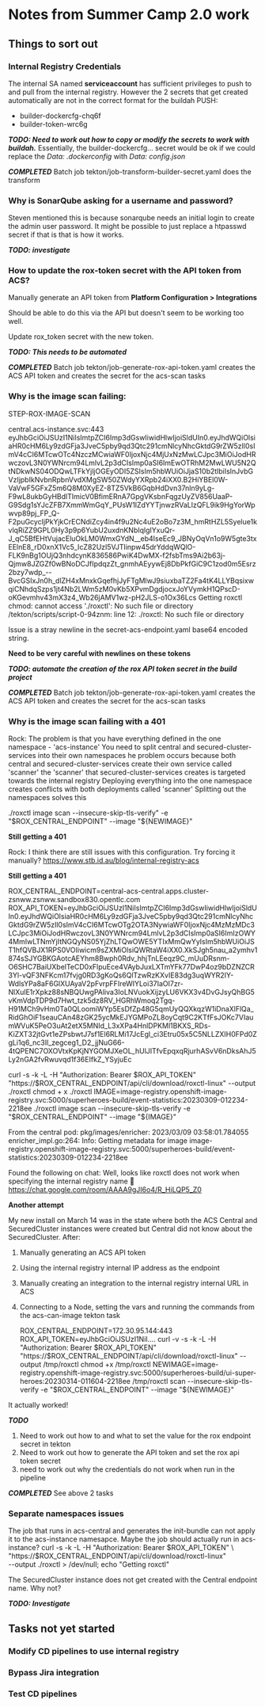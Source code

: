 # Notes from Summer Camp 2.0 work

## Things to sort out

### Internal Registry Credentials

The internal SA named **serviceaccount** has sufficient privileges to push to and pull from the internal registry.  However the 2 secrets that get created automatically are not in the correct format for the buildah PUSH:

* builder-dockercfg-chq6f
* builder-token-wrc6g

***TODO: Need to work out how to copy or modify the secrets to work with buildah.***
Essentially, the builder-dockercfg... secret would be ok if we could replace the _Data: .dockerconfig_ with _Data: config.json_

***COMPLETED***
Batch job tekton/job-transform-builder-secret.yaml does the transform

### Why is SonarQube asking for a username and password?  

Steven mentioned this is because sonarqube needs an initial login to create the admin user password.
It might be possible to just replace a htpasswd secret if that is that is how it works.

***TODO: investigate***

### How to update the rox-token secret with the API token from ACS?

Manually generate an API token from **Platform Configuration > Integrations**

Should be able to do this via the API but doesn't seem to be working too well.

Update rox_token secret with the new token.

***TODO: This needs to be automated***

***COMPLETED***
Batch job tekton/job-generate-rox-api-token.yaml creates the ACS API token and creates the secret for the acs-scan tasks

### Why is the image scan failing:

STEP-ROX-IMAGE-SCAN

central.acs-instance.svc:443
eyJhbGciOiJSUzI1NiIsImtpZCI6Imp3dGswIiwidHlwIjoiSldUIn0.eyJhdWQiOlsiaHR0cHM6Ly9zdGFja3JveC5pby9qd3Qtc291cmNlcyNhcGktdG9rZW5zIl0sImV4cCI6MTcwOTc4NzczMCwiaWF0IjoxNjc4MjUxNzMwLCJpc3MiOiJodHRwczovL3N0YWNrcm94LmlvL2p3dCIsImp0aSI6ImEwOTRhM2MwLWU5N2QtNDkwNS04ODQwLTFkYjljOGEyODI5ZSIsIm5hbWUiOiJjaS10b2tlbiIsInJvbGVzIjpbIkNvbnRpbnVvdXMgSW50ZWdyYXRpb24iXX0.B2HiYBEl0W-VaVwF5GFxZ5m6Q8M0XyEZ-8TZ5VkB6GqbHdDvn37nln9yLg-F9wL8ukbGyHBdlTImicV0BfimERnA7GpgVKsbnFqgzUyZV856UaaP-G9Sdg1sYJcZFB7XmmWmGqY_PUsW1lZdYYTjnwzRVaLlzQFL9ik9HgYorWpwvp89pj_FP_Q-F2puGcycIjPkYjkCrECNdiZcy4in4f9u2Nc4uE2oBo7z3M_hmRtHZL5Syelue1kvlqRiZZ9GPL0Hy3p9p6YubU2uxdnKNbIqlgIYxuQr-J_qC5BfEHtVujacEluOkLM0WmxGYdN__eb4IseEc9_JBNyOqVn1o9W5gte3txEElnE8_rD0xnX1Vc5_IcZ82UzI5VJTIinpw45drYddqWQlO-FLK9nBg1OUjQ3nhdcynK836586PwiK4DwMX-f2fsbTms9Ai2b63j-Qjmw8JZGZf0wBNoDCJfIpdqzZt_gnmhAEyywEj8DbPkfGiC9C1zod0m5Esrz2bzy7wdp_--BvcGSIxJn0h_dlZH4xMnxkGqefhjJyFTgMlwJ9siuxbaTZ2Fa4tK4LLYBqsixwqiCNhdqSzps1jt4Nb2LWm5zM0vKb5XPvmDgdjocxJoYVymkH1QPscD-oKGevmhv43mX3z4_Wb26jAMV1wz-pH2JLS-o1Ox36Lcs
Getting roxctl
chmod: cannot access './roxctl': No such file or directory
/tekton/scripts/script-0-94znm: line 12: ./roxctl: No such file or directory

Issue is a stray newline in the secret-acs-endpoint.yaml base64 encoded string.

**Need to be very careful with newlines on these tokens**

***TODO: automate the creation of the rox API token secret in the build project***

***COMPLETED***
Batch job tekton/job-generate-rox-api-token.yaml creates the ACS API token and creates the secret for the acs-scan tasks

### Why is the image scan failing with a 401

Rock: The problem is that you have everything defined in the one namespace - 'acs-instance'
      You need to split central and secured-cluster-services into their own namespaces
      he problem occurs because both central and secured-cluster-services create their own service called 'scanner'
      the 'scanner' that secured-cluster-services creates is targeted towards the internal registry
      Deploying everything into the one namespace creates conflicts with both deployments called 'scanner'
      Splitting out the namespaces solves this

./roxctl image scan --insecure-skip-tls-verify" -e "$ROX_CENTRAL_ENDPOINT" --image "${NEWIMAGE}"

**Still getting a 401**

Rock: I think there are still issues with this configuration. Try forcing it manually?
      https://www.stb.id.au/blog/internal-registry-acs

**Still getting a 401**

ROX_CENTRAL_ENDPOINT=central-acs-central.apps.cluster-zsnww.zsnww.sandbox830.opentlc.com
ROX_API_TOKEN=eyJhbGciOiJSUzI1NiIsImtpZCI6Imp3dGswIiwidHlwIjoiSldUIn0.eyJhdWQiOlsiaHR0cHM6Ly9zdGFja3JveC5pby9qd3Qtc291cmNlcyNhcGktdG9rZW5zIl0sImV4cCI6MTcwOTg2OTA3NywiaWF0IjoxNjc4MzMzMDc3LCJpc3MiOiJodHRwczovL3N0YWNrcm94LmlvL2p3dCIsImp0aSI6ImIzOWY4MmIwLTNmYjItNGQyNS05YjZhLTQwOWE5YTIxMmQwYyIsIm5hbWUiOiJST1hfQVBJX1RPS0VOIiwicm9sZXMiOlsiQWRtaW4iXX0.XkSJgh5nau_a2ymhv1874sSJYGBKGAotcAEYhm8Bwph0Rdv_hhjTnLEeqz9C_mUuDRsnm-O6SHC7BaiUXbelTeCD0xFlpuEce4VAybJuxLXTmYFk77DwP4oz9bDZNZCR3Yl-vQF3NFKcm17fvjg0RD3gKoQs6QlTzwRzKXvIE83dg3uqWYR2IY-WdlsYPa8aF6GlXUAyaV2pFvrpFFIreWIYLoi37IaOI7zr-NlXulE1rXpkz88sNBQUwgPAliva3IoLNVuokXijzyLU6VKX3v4DvGJsyQhBG5vKmVdpTDP9d7Hwt_tzk5dz8RV_HGRhWmoq2Tgq-H91MCh9vHm0Ta0QLoomiWYp5EsDfZp48G5qmUyQQXkqzW1iDnaXlFlQa_RidGhOiF1seauCAn48zGK25ycMkEJYGMPoZL8oyCqt9C2KTfFsJOKc7VIaumWVuK5PeO3uAt2etX5MNId_L3xXPa4HnlDPKMl1BKXS_RDs-KiZXT32jtGvt1eZPsbwtJ7sf1El6RLMi17JcEgl_ci3Etru05x5C5NLLZXIH0FPd0ZgLi1q6_nc3Il_zegceg1_D2_jjNuG66-4tQPENC7OXOVtxKpKjNYGOMJXeOL_hUlJITfvEpqxqRjurhASvV6nDksAhJ5Ly2nGA2fvRwuvqd1f36EIfkZ_YSyjuEc

curl -s -k -L -H "Authorization: Bearer $ROX_API_TOKEN"  "https://$ROX_CENTRAL_ENDPOINT/api/cli/download/roxctl-linux" --output ./roxctl
chmod + x ./roxctl
IMAGE=image-registry.openshift-image-registry.svc:5000/superheroes-build/event-statistics:20230309-012234-2218ee
./roxctl image scan --insecure-skip-tls-verify -e "$ROX_CENTRAL_ENDPOINT" --image "${IMAGE}"

From the central pod:
pkg/images/enricher: 2023/03/09 03:58:01.784055 enricher_impl.go:264: Info: Getting metadata for image image-registry.openshift-image-registry.svc:5000/superheroes-build/event-statistics:20230309-012234-2218ee

Found the following on chat:
Well, looks like roxctl does not work when specifying the internal registry name 🙁
https://chat.google.com/room/AAAA9gJI6o4/R_HiLQP5_Z0

**Another attempt**

My new install on March 14 was in the state where both the ACS Central and SecuredCluster instances were created but Central did not know about the SecuredCluster.
After:
1. Manually generating an ACS API token
2. Using the internal registry internal IP address as the endpoint
3. Manually creating an integration to the internal registry internal URL in ACS
4. Connecting to a Node, setting the vars and running the commands from the acs-can-image tekton task

      ROX_CENTRAL_ENDPOINT=172.30.95.144:443
      ROX_API_TOKEN=eyJhbGciOiJSUzI1NiI....
      curl -v -s -k -L -H "Authorization: Bearer $ROX_API_TOKEN" "https://$ROX_CENTRAL_ENDPOINT/api/cli/download/roxctl-linux" --output /tmp/roxctl
      chmod +x /tmp/roxctl 
      NEWIMAGE=image-registry.openshift-image-registry.svc:5000/superheroes-build/ui-super-heroes:20230314-011604-2218ee
      /tmp/roxctl scan --insecure-skip-tls-verify  -e "$ROX_CENTRAL_ENDPOINT" --image "${NEWIMAGE}"
      
It actually worked!

***TODO***

1. Need to work out how to and what to set the value for the rox endpoint secret in tekton
3. Need to work out how to generate the API token and set the rox api token secret 
4. need to work out why the credentials do not work when run in the pipeline

***COMPLETED***
See above 2 tasks

### Separate namespaces issues

The job that runs in acs-central and generates the init-bundle can not apply it to the acs-instance namesapce.  Maybe the job should actually run in acs-instance?
        curl -s -k -L -H "Authorization: Bearer $ROX_API_TOKEN" \
          "https://$ROX_CENTRAL_ENDPOINT/api/cli/download/roxctl-linux" \
          --output ./roxctl  > /dev/null; echo "Getting roxctl"

The SecuredCluster instance does not get created with the Central endpoint name.  Why not?

***TODO: Investigate***

## Tasks not yet started

### Modify CD pipelines to use internal registry

### Bypass Jira integration

### Test CD pipelines
